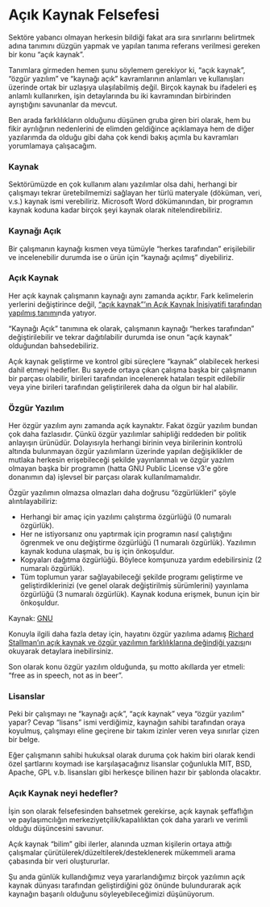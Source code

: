# Açık Kaynak Felsefesi

Sektöre yabancı olmayan herkesin bildiği fakat ara sıra sınırlarını belirtmek adına tanımını düzgün yapmak ve yapılan tanıma referans verilmesi gereken bir konu “açık kaynak”.

Tanımlara girmeden hemen şunu söylemem gerekiyor ki, “açık kaynak”, “özgür yazılım” ve “kaynağı açık” kavramlarının anlamları ve kullanışları üzerinde ortak bir uzlaşıya ulaşılabilmiş değil. Birçok kaynak bu ifadeleri eş anlamlı kullanırken, işin detaylarında bu iki kavramından birbirinden ayrıştığını savunanlar da mevcut.

Ben arada farklılıkların olduğunu düşünen gruba giren biri olarak, hem bu fikir ayrılığının nedenlerini de elimden geldiğince açıklamaya hem de diğer yazılarımda da olduğu gibi daha çok kendi bakış açımla bu kavramları yorumlamaya çalışacağım.

### Kaynak

Sektörümüzde en çok kullanım alanı yazılımlar olsa dahi, herhangi bir çalışmayı tekrar üretebilmemizi sağlayan her türlü materyale (döküman, veri, v.s.) kaynak ismi verebiliriz. Microsoft Word dökümanından, bir programın kaynak koduna kadar birçok şeyi kaynak olarak nitelendirebiliriz.

### Kaynağı Açık

Bir çalışmanın kaynağı kısmen veya tümüyle “herkes tarafından” erişilebilir ve incelenebilir durumda ise o ürün için “kaynağı açılmış” diyebiliriz.

### Açık Kaynak

Her açık kaynak çalışmanın kaynağı aynı zamanda açıktır. Fark kelimelerin yerlerini değiştirince değil, [“açık kaynak”’ın Açık Kaynak İnisiyatifi tarafından yapılmış tanımı](https://opensource.org/definition/)nda yatıyor.

“Kaynağı Açık” tanımına ek olarak, çalışmanın kaynağı “herkes tarafından” değiştirilebilir ve tekrar dağıtılabilir durumda ise onun “açık kaynak” olduğundan bahsedebiliriz.

Açık kaynak geliştirme ve kontrol gibi süreçlere “kaynak” olabilecek herkesi dahil etmeyi hedefler. Bu sayede ortaya çıkan çalışma başka bir çalışmanın bir parçası olabilir, birileri tarafından incelenerek hataları tespit edilebilir veya yine birileri tarafından geliştirilerek daha da olgun bir hal alabilir.

### Özgür Yazılım

Her özgür yazılım aynı zamanda açık kaynaktır. Fakat özgür yazılım bundan çok daha fazlasıdır. Çünkü özgür yazılımlar sahipliği reddeden bir politik anlayışın ürünüdür. Dolayısıyla herhangi birinin veya birilerinin kontrolü altında bulunmayan özgür yazılımların üzerinde yapılan değişiklikler de mutlaka herkesin erişebileceği şekilde yayınlanmalı ve özgür yazılım olmayan başka bir programın (hatta GNU Public License v3'e göre donanımın da) işlevsel bir parçası olarak kullanılmamalıdır.

Özgür yazılımın olmazsa olmazları daha doğrusu “özgürlükleri” şöyle alıntılayabiliriz:

*   Herhangi bir amaç için yazılımı çalıştırma özgürlüğü (0 numaralı özgürlük).
*   Her ne istiyorsanız onu yaptırmak için programın nasıl çalıştığını ögrenmek ve onu değiştirme özgürlüğü (1 numaralı özgürlük). Yazılımın kaynak koduna ulaşmak, bu iş için önkoşuldur.
*   Kopyaları dağıtma özgürlüğü. Böylece komşunuza yardım edebilirsiniz (2 numaralı özgürlük).
*   Tüm toplumun yarar sağlayabileceği şekilde programı geliştirme ve geliştirdiklerinizi (ve genel olarak değiştirilmiş sürümlerini) yayınlama özgürlüğü (3 numaralı özgürlük). Kaynak koduna erişmek, bunun için bir önkoşuldur.

Kaynak: [GNU](https://www.gnu.org/philosophy/free-sw.tr.html)

Konuyla ilgili daha fazla detay için, hayatını özgür yazılıma adamış [Richard Stallman’ın açık kaynak ve özgür yazılımın farklılıklarına değindiği yazısı](http://www.gnu.org/philosophy/open-source-misses-the-point.en.html)nı okuyarak detaylara inebilirsiniz.

Son olarak konu özgür yazılım olduğunda, şu motto akıllarda yer etmeli: “free as in speech, not as in beer”.

### Lisanslar

Peki bir çalışmayı ne “kaynağı açık”, “açık kaynak” veya “özgür yazılım” yapar? Cevap “lisans” ismi verdiğimiz, kaynağın sahibi tarafından oraya koyulmuş, çalışmayı eline geçirene bir takım izinler veren veya sınırlar çizen bir belge.

Eğer çalışmanın sahibi hukuksal olarak duruma çok hakim biri olarak kendi özel şartlarını koymadı ise karşılaşacağınız lisanslar çoğunlukla MIT, BSD, Apache, GPL v.b. lisansları gibi herkesçe bilinen hazır bir şablonda olacaktır.

### Açık Kaynak neyi hedefler?

İşin son olarak felsefesinden bahsetmek gerekirse, açık kaynak şeffaflığın ve paylaşımcılığın merkeziyetçilik/kapalılıktan çok daha yararlı ve verimli olduğu düşüncesini savunur.

Açık kaynak “bilim” gibi ilerler, alanında uzman kişilerin ortaya attığı çalışmalar çürütülerek/düzeltilerek/desteklenerek mükemmeli arama çabasında bir veri oluştururlar.

Şu anda günlük kullandığımız veya yararlandığımız birçok yazılımın açık kaynak dünyası tarafından geliştirdiğini göz önünde bulundurarak açık kaynağın başarılı olduğunu söyleyebileceğimizi düşünüyorum.
